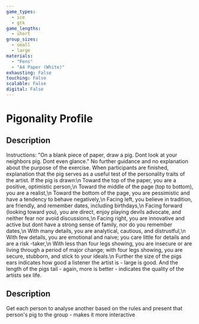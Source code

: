 ```yaml
---
game_types:
  - ice
  - gtk
game_lengths:
  - short
group_sizes:
  - small
  - large
materials:
  - "Pens"
  - "A4 Paper (White)"
exhausting: False
touching: False
scalable: False
digital: False
---
```

# Pigonality Profile

## Description
Instructions: "On a blank piece of paper, draw a pig. Dont look at your neighbors pig. Dont even glance." No further guidance and no explanation about the purpose of the exercise. When participants are finished, explanation that the pig serves as a useful test of the personality traits of the artist. If the pig is drawn:\n Toward the top of the paper, you are a positive, optimistic person,\n Toward the middle of the page (top to bottom), you are a realist,\n Toward the bottom of the page, you are pessimistic and have a tendency to behave negatively,\n Facing left, you believe in tradition, are friendly, and remember dates, including birthdays,\n Facing forward (looking toward you), you are direct, enjoy playing devils advocate, and neither fear nor avoid discussions,\n Facing right, you are innovative and active but dont have a strong sense of family, nor do you remember dates,\n With many details, you are analytical, cautious, and distrustful,\n With few details, you are emotional and naive; you care little for details and are a risk -taker,\n With less than four legs showing, you are insecure or are living through a period of major change; with four legs showing, you are secure, stubborn, and stick to your ideals.\n Further the size of the pigs ears indicates how good a listener the artist is - large is good. And the length of the pigs tail - again, more is better - indicates the quality of the artists sex life.

## Description
Get each person to analyse another based on the rules and present that person's pig to the group - makes it more interactive
